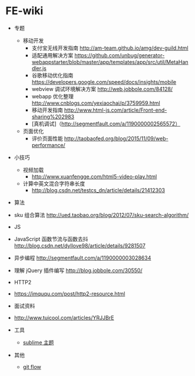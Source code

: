 # FE-wiki

* 专题
  * 移动开发
    * 支付宝无线开发指南 http://am-team.github.io/amg/dev-guild.html 
    * 适配通用解决方案 https://github.com/unbug/generator-webappstarter/blob/master/app/templates/app/src/util/MetaHandler.js
    * 谷歌移动优化指南 https://developers.google.com/speed/docs/insights/mobile
    * webview 调试环境解决方案 http://web.jobbole.com/84128/
    * webapp 优化整理 http://www.cnblogs.com/yexiaochai/p/3759959.html
    * 移动开发指南 http://www.html-js.com/article/Front-end-sharing%202983
    * [真机调试]（http://segmentfault.com/a/1190000002565572）
  * 页面优化
    * 评价页面性能 http://taobaofed.org/blog/2015/11/09/web-performance/ 

* 小技巧
  * 视频加载
    * http://www.xuanfengge.com/html5-video-play.html
  * 计算中英文混合字符串长度
    * http://blog.csdn.net/testcs_dn/article/details/21412303

* 算法
 * sku 组合算法 http://ued.taobao.org/blog/2012/07/sku-search-algorithm/
 
* JS
 * JavaScript 函数节流与函数去抖 http://blog.csdn.net/dyllove98/article/details/9281507
 * 异步编程 http://segmentfault.com/a/1190000003028634
 * 理解 jQuery 插件编写 http://blog.jobbole.com/30550/
 
* HTTP2 
 * https://imququ.com/post/http2-resource.html 
 
* 面试资料
 * http://www.tuicool.com/articles/YRJJBrE
 
* 工具
  * [sublime 主题](https://github.com/equinusocio/material-theme)

* 其他
  * [git flow](https://ihower.tw/blog/archives/5140)
